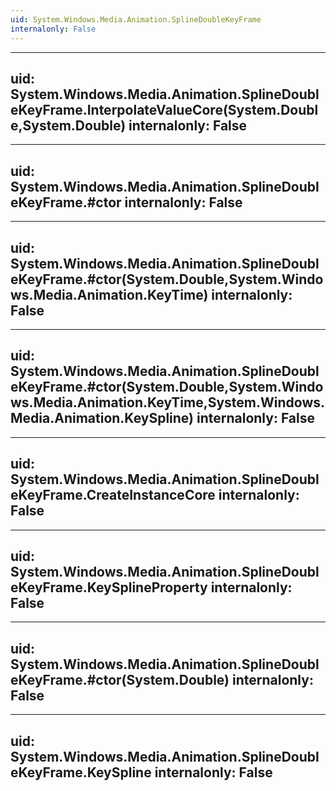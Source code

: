 ```yaml
---
uid: System.Windows.Media.Animation.SplineDoubleKeyFrame
internalonly: False
---
```


---
uid: System.Windows.Media.Animation.SplineDoubleKeyFrame.InterpolateValueCore(System.Double,System.Double)
internalonly: False
---

---
uid: System.Windows.Media.Animation.SplineDoubleKeyFrame.#ctor
internalonly: False
---

---
uid: System.Windows.Media.Animation.SplineDoubleKeyFrame.#ctor(System.Double,System.Windows.Media.Animation.KeyTime)
internalonly: False
---

---
uid: System.Windows.Media.Animation.SplineDoubleKeyFrame.#ctor(System.Double,System.Windows.Media.Animation.KeyTime,System.Windows.Media.Animation.KeySpline)
internalonly: False
---

---
uid: System.Windows.Media.Animation.SplineDoubleKeyFrame.CreateInstanceCore
internalonly: False
---

---
uid: System.Windows.Media.Animation.SplineDoubleKeyFrame.KeySplineProperty
internalonly: False
---

---
uid: System.Windows.Media.Animation.SplineDoubleKeyFrame.#ctor(System.Double)
internalonly: False
---

---
uid: System.Windows.Media.Animation.SplineDoubleKeyFrame.KeySpline
internalonly: False
---
